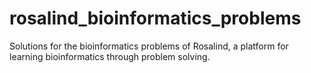 # rosalind_bioinformatics_problems
Solutions for the bioinformatics problems of Rosalind, a platform for learning bioinformatics through problem solving.
